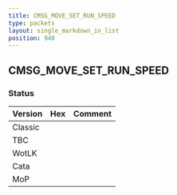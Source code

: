 ```yaml
---
title: CMSG_MOVE_SET_RUN_SPEED
type: packets
layout: single_markdown_in_list
position: 940
---
```


## CMSG_MOVE_SET_RUN_SPEED

### Status

Version    | Hex        | Comment
---------- | ---------- | ---------- 
Classic    |            |
TBC        |            |
WotLK      |            |
Cata       |            |
MoP        |            |